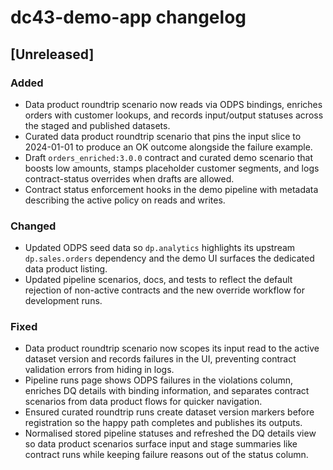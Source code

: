# dc43-demo-app changelog

## [Unreleased]
### Added
- Data product roundtrip scenario now reads via ODPS bindings, enriches orders with customer
  lookups, and records input/output statuses across the staged and published datasets.
- Curated data product roundtrip scenario that pins the input slice to 2024-01-01 to produce an OK
  outcome alongside the failure example.
- Draft `orders_enriched:3.0.0` contract and curated demo scenario that boosts low amounts,
  stamps placeholder customer segments, and logs contract-status overrides when drafts are allowed.
- Contract status enforcement hooks in the demo pipeline with metadata describing the active policy
  on reads and writes.

### Changed
- Updated ODPS seed data so `dp.analytics` highlights its upstream `dp.sales.orders` dependency
  and the demo UI surfaces the dedicated data product listing.
- Updated pipeline scenarios, docs, and tests to reflect the default rejection of non-active
  contracts and the new override workflow for development runs.

### Fixed
- Data product roundtrip scenario now scopes its input read to the active dataset version and
  records failures in the UI, preventing contract validation errors from hiding in logs.
- Pipeline runs page shows ODPS failures in the violations column, enriches DQ details with binding
  information, and separates contract scenarios from data product flows for quicker navigation.
- Ensured curated roundtrip runs create dataset version markers before registration so the happy
  path completes and publishes its outputs.
- Normalised stored pipeline statuses and refreshed the DQ details view so data product scenarios
  surface input and stage summaries like contract runs while keeping failure reasons out of the
  status column.
